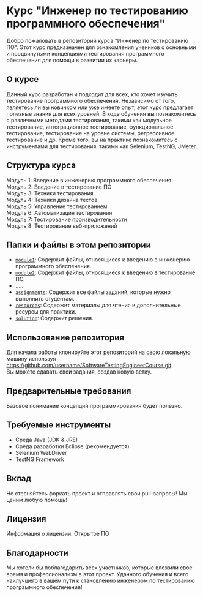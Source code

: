 # Курс "Инженер по тестированию программного обеспечения"

Добро пожаловать в репозиторий курса "Инженер по тестированию ПО". Этот курс предназначен для ознакомления учеников с основными и продвинутыми концепциями тестирования программного обеспечения для помощи в развитии их карьеры.

## О курсе

Данный курс разработан и подходит для всех, кто хочет изучить тестирование программного обеспечения. Независимо от того, являетесь ли вы новичком или уже имеете опыт, этот курс предлагает полезные знания для всех уровней. В ходе обучения вы познакомитесь с различными методами тестирования, такими как модульное тестирование, интеграционное тестирование, функциональное тестирование, тестирование на уровне системы, регрессивное тестирование и др. Кроме того, вы на практике познакомитесь с инструментами для тестирования, такими как Selenium, TestNG, JMeter.

## Структура курса 

Модуль 1: Введение в инженерию программного обеспечения  
Модуль 2: Введение в тестирование ПО  
Модуль 3: Техники тестирования  
Модуль 4: Техники дизайна тестов  
Модуль 5: Управление тестированием  
Модуль 6: Автоматизация тестирования  
Модуль 7: Тестирование производительности  
Модуль 8: Тестирование веб-приложений

## Папки и файлы в этом репозитории

- [`module1`](/module1): Содержит файлы, относящиеся к введению в инженерию программного обеспечения.
- [`module2`](/module2): Содержит файлы, относящиеся к введению в тестирование ПО.
- .....
- [`assignments`](/assignments): Содержит все файлы заданий, которые нужно выполнить студентам.
- [`resources`](/resources): Содержит материалы для чтения и дополнительные ресурсы для практики.
- [`solution`](./solution): Содержит решения.

## Использование репозитория

Для начала работы клонируйте этот репозиторий на свою локальную машину используя https://github.com/username/SoftwareTestingEngineerCourse.git  
Вы можете сдавать свои задания, создав новую ветку.

## Предварительные требования

Базовое понимание концепций программирования будет полезно.

## Требуемые инструменты

- Среда Java (JDK & JRE)
- Среда разработки Eclipse (рекомендуется)
- Selenium WebDriver
- TestNG Framework

## Вклад

Не стесняйтесь форкать проект и отправлять свои pull-запросы! Мы ценим любую помощь!

## Лицензия

Информация о лицензии: Открытое ПО

## Благодарности

Мы хотели бы поблагодарить всех участников, которые вложили свое время и профессионализм в этот проект.
Удачного обучения и всего наилучшего в вашем пути к становлению инженером по тестированию программного обеспечения!


